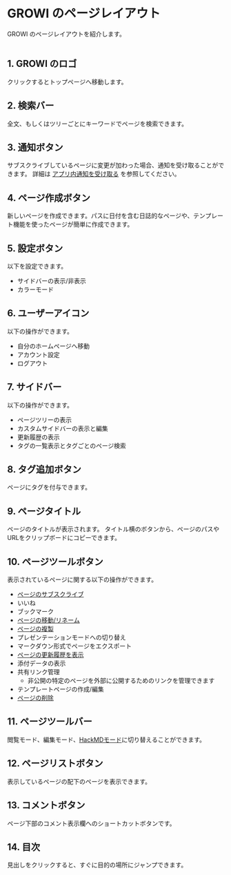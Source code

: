 # GROWI のページレイアウト

GROWI のページレイアウトを紹介します。

<img :src="$withBase('/assets/images/page_layout.png')" alt="">

## 1. GROWI のロゴ

クリックするとトップページへ移動します。

## 2. 検索バー

全文、もしくはツリーごとにキーワードでページを検索できます。

## 3. 通知ボタン

サブスクライブしているページに変更が加わった場合、通知を受け取ることができます。
詳細は [アプリ内通知を受け取る](/ja/guide/features/in-app-notification.html) を参照してください。

## 4. ページ作成ボタン

新しいページを作成できます。パスに日付を含む日誌的なページや、テンプレート機能を使ったページが簡単に作成できます。

## 5. 設定ボタン

以下を設定できます。

- サイドバーの表示/非表示
- カラーモード

## 6. ユーザーアイコン

以下の操作ができます。

- 自分のホームページへ移動
- アカウント設定
- ログアウト

## 7. サイドバー

以下の操作ができます。

- ページツリーの表示
- カスタムサイドバーの表示と編集
- 更新履歴の表示
- タグの一覧表示とタグごとのページ検索

## 8. タグ追加ボタン

ページにタグを付与できます。

## 9. ページタイトル

ページのタイトルが表示されます。
タイトル横のボタンから、ページのパスやURLをクリップボードにコピーできます。

## 10. ページツールボタン

表示されているページに関する以下の操作ができます。

- [ページのサブスクライブ](/ja/guide/features/in-app-notification.html)
- いいね
- ブックマーク
- [ページの移動/リネーム](/ja/guide/features/page_operation.html)
- [ページの複製](/ja/guide/features/page_operation.html)
- プレゼンテーションモードへの切り替え
- マークダウン形式でページをエクスポート
- [ページの更新履歴を表示](/ja/guide/features/history.html)
- 添付データの表示
- 共有リンク管理
  - 非公開の特定のページを外部に公開するためのリンクを管理できます
- テンプレートページの作成/編集
- [ページの削除](/ja/guide/features/page_operation.html)

## 11. ページツールバー

閲覧モード、編集モード、[HackMDモード](/ja/guide/features/hackmd.html)に切り替えることができます。

## 12. ページリストボタン

表示しているページの配下のページを表示できます。

## 13. コメントボタン

ページ下部のコメント表示欄へのショートカットボタンです。

## 14. 目次

見出しをクリックすると、すぐに目的の場所にジャンプできます。
